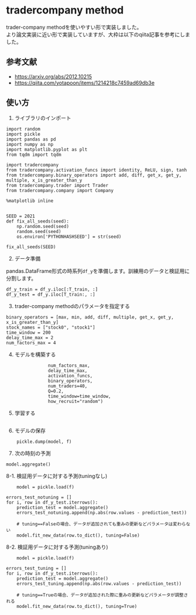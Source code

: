 # **tradercompany method**

trader-company methodを使いやすい形で実装しました。  
より論文実装に近い形で実装していますが、大枠は以下のqiita記事を参考にしました。

## 参考文献
- https://arxiv.org/abs/2012.10215
- https://qiita.com/yotapoon/items/1214218c7459ad69db3e


## 使い方

1. ライブラリのインポート

```import os
import random
import pickle
import pandas as pd
import numpy as np
import matplotlib.pyplot as plt
from tqdm import tqdm

import tradercompany
from tradercompany.activation_funcs import identity, ReLU, sign, tanh
from tradercompany.binary_operators import add, diff, get_x, get_y, multiple, x_is_greater_than_y
from tradercompany.trader import Trader
from tradercompany.company import Company

%matplotlib inline


SEED = 2021
def fix_all_seeds(seed):
    np.random.seed(seed)
    random.seed(seed)
    os.environ['PYTHONHASHSEED'] = str(seed)

fix_all_seeds(SEED)
```

2. データ準備

pandas.DataFrame形式の時系列``df_y``を準備します。訓練用のデータと検証用に分割します。

```T_train = 800
df_y_train = df_y.iloc[:T_train, :]
df_y_test = df_y.iloc[T_train:, :]
```

3. trader-company methodのパラメータを指定する

```activation_funcs = [identity, ReLU, sign, tanh]
binary_operators = [max, min, add, diff, multiple, get_x, get_y, x_is_greater_than_y]
stock_names = ["stock0", "stock1"]
time_window = 200
delay_time_max = 2
num_factors_max = 4
```

4. モデルを構築する

```model = Company(stock_names, 
                num_factors_max, 
                delay_time_max, 
                activation_funcs, 
                binary_operators, 
                num_traders=40, 
                Q=0.2, 
                time_window=time_window, 
                how_recruit="random")
```

5. 学習する

```model.fit(df_y_train)
```

6. モデルの保存

```with open("model.pkl", "wb") as f:
    pickle.dump(model, f)
```

7. 次の時刻の予測

```# 時刻t+1の予測
model.aggregate()
```

8-1. 検証用データに対する予測(tuningなし)

```with open("model.pkl", "rb") as f:
    model = pickle.load(f)

errors_test_notuning = []
for i, row in df_y_test.iterrows():
    prediction_test = model.aggregate()
    errors_test_notuning.append(np.abs(row.values - prediction_test))
    
    # tuning==Falseの場合、データが追加されても重みの更新などパラメータは変わらない
    model.fit_new_data(row.to_dict(), tuning=False)
```
8-2. 検証用データに対する予測(tuningあり)

```with open("model.pkl", "rb") as f:
    model = pickle.load(f)

errors_test_tuning = []
for i, row in df_y_test.iterrows():
    prediction_test = model.aggregate()
    errors_test_tuning.append(np.abs(row.values - prediction_test))
    
    # tuning==Trueの場合、データが追加された際に重みの更新などパラメータが調整される
    model.fit_new_data(row.to_dict(), tuning=True)
```






